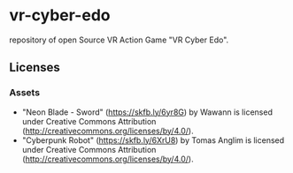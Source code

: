 # vr-cyber-edo

repository of open Source VR Action Game "VR Cyber Edo".

## Licenses

### Assets

- "Neon Blade - Sword" (https://skfb.ly/6yr8G) by Wawann is licensed under Creative Commons Attribution (http://creativecommons.org/licenses/by/4.0/).
- "Cyberpunk Robot" (https://skfb.ly/6XrU8) by Tomas Anglim is licensed under Creative Commons Attribution (http://creativecommons.org/licenses/by/4.0/).
